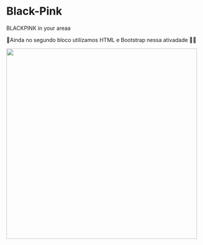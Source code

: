 # Black-Pink
BLACKPINK in your areaa

🚧Ainda no segundo bloco utilizamos HTML e Bootstrap nessa ativadade 👨‍💻



<img align='right flex-center' src="https://media.giphy.com/media/o8ncre3fl0SuRwkLeq/giphy.gif" width="500">


  
 

